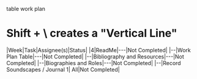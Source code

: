 table work plan 
# Shift + \ creates a "Vertical Line"

|Week|Task|Assignee(s)|Status|
|4|ReadMe|---|Not Completed|
|--|Work Plan Table|---|Not Completed|
|--|Bibliography and Resources|---|Not Completed|
|--|Biographies and Roles|---|Not Completed|
|--|Record Soundscapes / Journal 1| All|Not Completed|
